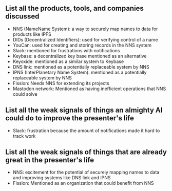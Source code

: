 ## List all the products, tools, and companies discussed

- NNS (NameName System): a way to securely map names to data for products like IPFS
- DIDs (Decentralized Identifiers): used for verifying control of a name 
- YouCan: used for creating and storing records in the NNS system
- Slack: mentioned for frustrations with notifications 
- Keybase: a decentralized key base mentioned as an alternative
- Keyoxide: mentioned as a similar system to Keybase
- DNS link: mentioned as a potentially replaceable system by NNS
- IPNS (InterPlanetary Name System): mentioned as a potentially replaceable system by NNS
- Fission: Needs NNS for extending its projects
- Mastodon network: Mentioned as having inefficient operations that NNS could solve

## List all the weak signals of things an almighty AI could do to improve the presenter's life

- Slack: frustration because the amount of notifications made it hard to track work

## List all the weak signals of things that are already great in the presenter's life

- NNS: excitement for the potential of securely mapping names to data and improving systems like DNS link and IPNS
- Fission: Mentioned as an organization that could benefit from NNS